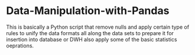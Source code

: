 # Data-Manipulation-with-Pandas

This is basically a Python script that remove nulls and apply certain type of rules to unify the data formats all along the data sets to prepare it for insertion into database or DWH also apply some of the basic statistics oeprations. 


